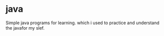 # java 
Simple java programs for learning. 
which i used to practice and understand the javafor my slef.
